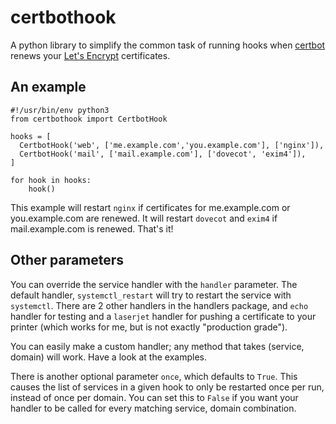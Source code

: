 # certbothook

A python library to simplify the common task of running hooks
when [certbot](https://certbot.eff.org/) renews your
[Let's Encrypt](https://letsencrypt.org/) certificates.

## An example

```
#!/usr/bin/env python3
from certbothook import CertbotHook

hooks = [
  CertbotHook('web', ['me.example.com','you.example.com'], ['nginx']),
  CertbotHook('mail', ['mail.example.com'], ['dovecot', 'exim4']),
]

for hook in hooks:
    hook()
```

This example will restart `nginx` if certificates for me.example.com or
you.example.com are renewed. It will restart `dovecot` and `exim4` if
mail.example.com is renewed. That's it!

## Other parameters

You can override the service handler with the `handler` parameter. The default
handler, `systemctl_restart` will try to restart the service with `systemctl`.
There are 2 other handlers in the handlers package, and `echo` handler for
testing and a `laserjet` handler for pushing a certificate to your printer
(which works for me, but is not exactly "production grade").

You can easily make a custom handler; any method that takes (service, domain)
will work. Have a look at the examples.

There is another optional parameter `once`, which defaults to `True`. This
causes the list of services in a given hook to only be restarted once per run,
instead of once per domain. You can set this to `False` if you want your
handler to be called for every matching service, domain combination.
